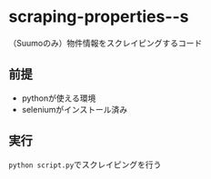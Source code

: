 # scraping-properties--s
（Suumoのみ）物件情報をスクレイピングするコード

## 前提
- pythonが使える環境
- seleniumがインストール済み

## 実行
`python script.py`でスクレイピングを行う
